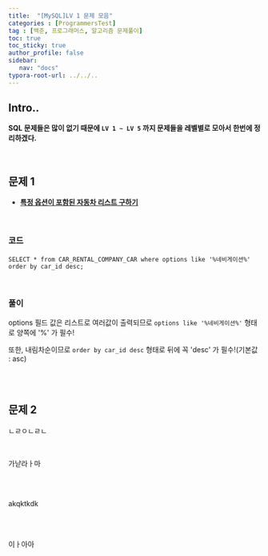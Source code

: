 ```yaml
---
title:  "[MySQL]LV 1 문제 모음"
categories : [ProgrammersTest]
tag : [백준, 프로그래머스, 알고리즘 문제풀이]
toc: true
toc_sticky: true
author_profile: false
sidebar:
   nav: "docs"
typora-root-url: ../../..
---
```




## Intro..

**SQL 문제들은 많이 없기 때문에 `LV 1 ~ LV 5` 까지 문제들을 레벨별로 모아서 한번에 정리하겠다.**

<br>

## 문제 1

* **[특정 옵션이 포함된 자동차 리스트 구하기](https://school.programmers.co.kr/learn/courses/30/lessons/157343)**

<br>

### 코드

```mysql
SELECT * from CAR_RENTAL_COMPANY_CAR where options like '%네비게이션%' order by car_id desc;
```

<br>

### 풀이

options 필드 값은 리스트로 여러값이 출력되므로 `options like '%네비게이션%'` 형태로 양쪽에 '%' 가 필수!

또한, 내림차순이므로 `order by car_id desc` 형태로 뒤에 꼭 'desc' 가 필수!(기본값 : asc)

<br>

<br>


## 문제 2

ㄴㄹㅇㄴㄹㄴ

<br>

가낟라ㅏ마

<br>

<br>

akqktkdk

<br><br>

이ㅏ아아
